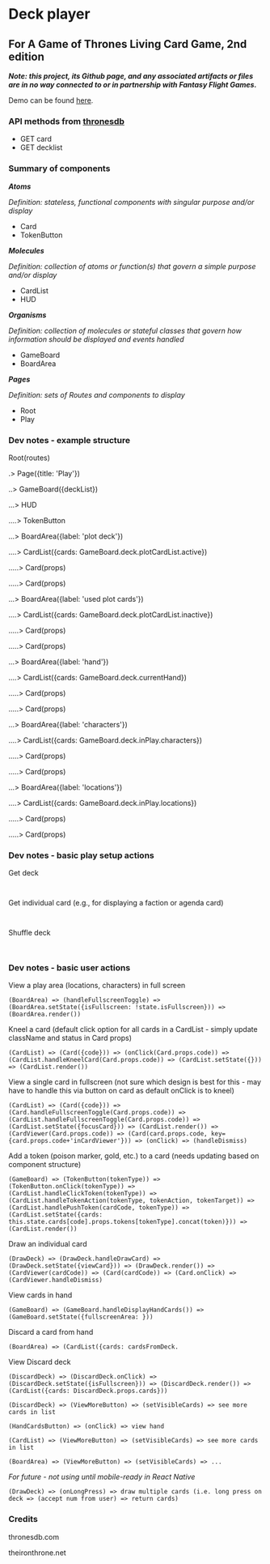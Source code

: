 # Deck player
## For A Game of Thrones Living Card Game, 2nd edition

***Note: this project, its Github page, and any associated artifacts or files are in no way connected to or in partnership with Fantasy Flight Games.***

Demo can be found [here]().

### API methods from [thronesdb](thronesdb.com)

- GET card
- GET decklist

### Summary of components

***Atoms***

*Definition: stateless, functional components with singular purpose and/or display*
- Card
- TokenButton

***Molecules***

*Definition: collection of atoms or function(s) that govern a simple purpose and/or display*

- CardList
- HUD

***Organisms***

*Definition: collection of molecules or stateful classes that govern how information should be displayed and events handled*

- GameBoard
- BoardArea

***Pages***

*Definition: sets of Routes and components to display*

- Root
- Play

### Dev notes - example structure

Root(routes)

.> Page({title: 'Play'})

..> GameBoard({deckList})

...> HUD

....> TokenButton

...> BoardArea({label: 'plot deck'})

....> CardList({cards: GameBoard.deck.plotCardList.active})

.....> Card(props)

.....> Card(props)

...> BoardArea({label: 'used plot cards'})

....> CardList({cards: GameBoard.deck.plotCardList.inactive})

.....> Card(props)

.....> Card(props)

...> BoardArea({label: 'hand'})

....> CardList({cards: GameBoard.deck.currentHand})

.....> Card(props)

.....> Card(props)

...> BoardArea({label: 'characters'})

....> CardList({cards: GameBoard.deck.inPlay.characters})

.....> Card(props)

.....> Card(props)

...> BoardArea({label: 'locations'})

....> CardList({cards: GameBoard.deck.inPlay.locations})

.....> Card(props)

.....> Card(props)

### Dev notes - basic play setup actions

Get deck

` `

Get individual card (e.g., for displaying a faction or agenda card)

` `

Shuffle deck

` `

### Dev notes - basic user actions

View a play area (locations, characters) in full screen

`(BoardArea) => (handleFullscreenToggle) => (BoardArea.setState({isFullscreen: !state.isFullscreen})) => (BoardArea.render())`

Kneel a card (default click option for all cards in a CardList - simply update className and status in Card props)

`(CardList) => (Card({code})) => (onClick(Card.props.code)) => (CardList.handleKneelCard(Card.props.code)) => (CardList.setState({})) => (CardList.render())`

View a single card in fullscreen (not sure which design is best for this - may have to handle this via button on card as default onClick is to kneel)

`(CardList) => (Card({code})) => (Card.handleFullscreenToggle(Card.props.code)) => (CardList.handleFullscreenToggle(Card.props.code)) => (CardList.setState({focusCard})) => (CardList.render()) => (CardViewer(Card.props.code)) => (Card(card.props.code, key={card.props.code+'inCardViewer'})) => (onClick) => (handleDismiss)`

Add a token (poison marker, gold, etc.) to a card (needs updating based on component structure)

`(GameBoard) => (TokenButton(tokenType)) => (TokenButton.onClick(tokenType)) => (CardList.handleClickToken(tokenType)) => (CardList.handleTokenAction(tokenType, tokenAction, tokenTarget)) => (CardList.handlePushToken(cardCode, tokenType)) => (CardList.setState({cards: this.state.cards[code].props.tokens[tokenType].concat(token)})) => (CardList.render())`

Draw an individual card

`(DrawDeck) => (DrawDeck.handleDrawCard) => (DrawDeck.setState({viewCard})) => (DrawDeck.render()) => (CardViewer(cardCode)) => (Card(cardCode)) => (Card.onClick) => (CardViewer.handleDismiss)`

View cards in hand

`(GameBoard) => (GameBoard.handleDisplayHandCards()) => (GameBoard.setState({fullscreenArea: }))`

Discard a card from hand

`(BoardArea) => (CardList({cards: cardsFromDeck.`

View Discard deck

`(DiscardDeck) => (DiscardDeck.onClick) => (DiscardDeck.setState({isFullscreen})) => (DiscardDeck.render()) => (CardList({cards: DiscardDeck.props.cards}))`


`(DiscardDeck) => (ViewMoreButton) => (setVisibleCards) => see more cards in list`


`(HandCardsButton) => (onClick) => view hand`


`(CardList) => (ViewMoreButton) => (setVisibleCards) => see more cards in list`


`(BoardArea) => (ViewMoreButton) => (setVisibleCards) => ...`

*For future - not using until mobile-ready in React Native*

`(DrawDeck) => (onLongPress) => draw multiple cards (i.e. long press on deck => (accept num from user) => return cards)`

### Credits

thronesdb.com

theironthrone.net